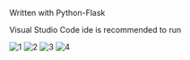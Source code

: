 Written with Python-Flask

Visual Studio Code ide is recommended to run

![1](https://user-images.githubusercontent.com/61064869/169642981-9a5a3e30-2121-4e1c-b8d7-d0f9348264cf.png)
![2](https://user-images.githubusercontent.com/61064869/169642985-655da261-d175-49dd-b07f-dd605874c957.png)
![3](https://user-images.githubusercontent.com/61064869/169642988-819eebb8-6d35-4189-85e1-b6e3ef7f55e5.png)
![4](https://user-images.githubusercontent.com/61064869/169642992-6fbe9940-bf2f-4962-b681-2555697d2829.png)
